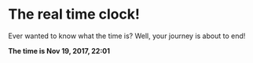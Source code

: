 # The real time clock!

Ever wanted to know what the time is? Well, your journey is about to end!

**The time is Nov 19, 2017, 22:01**